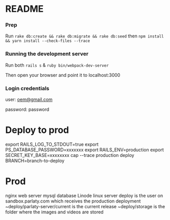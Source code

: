 # README

### Prep

Run `rake db:create && rake db:migrate && rake db:seed` then `npm install && yarn install --check-files --trace`

### Running the development server

Run both `rails s` & `ruby bin/webpack-dev-server`

Then open your browser and point it to localhost:3000

### Login credentials

user: oem@gmail.com

password: password

# Deploy to prod

export RAILS_LOG_TO_STDOUT=true
export PS_DATABASE_PASSWORD=xxxxxxx
export RAILS_ENV=production
export SECRET_KEY_BASE=xxxxxxxx
cap --trace production deploy BRANCH=branch-to-deploy

# Prod

nginx web server
mysql database
Linode linux server
deploy is the user on sandbox.parlaty.com which receives the
production deployment
~deploy/parlaty-server/current is the current release
~deploy/storage is the folder where the images and videos are stored



